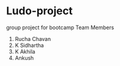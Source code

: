 # Ludo-project
group project for bootcamp
Team Members
1) Rucha Chavan
2) K Sidhartha
3) K Akhila
4) Ankush 
